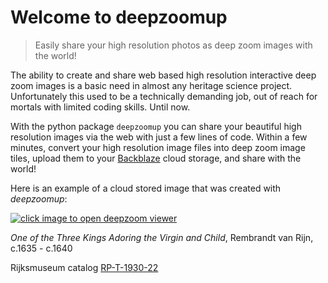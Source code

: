 # Welcome to deepzoomup 
> Easily share your high resolution photos as deep zoom images with the world! 


The ability to create and share web based high resolution interactive deep zoom images is a basic need in almost any heritage science project. Unfortunately this used to be a technically demanding job, out of reach for mortals with limited coding skills. Until now.  

With the python package `deepzoomup` you can share your beautiful high resolution images via the web with just a few lines of code. Within a few minutes, convert your high resolution image files into deep zoom image tiles, upload them to your [Backblaze](https://www.backblaze.com/) cloud storage, and share with the world! 

Here is an example of a cloud stored image that was created with *deepzoomup*: 

<a href="https://f002.backblazeb2.com/file/dore-data/deepzoom/dzp_RP-T-1930-22_highres/RP-T-1930-22_highres_view.html" target="_blank">
    <img src="https://f002.backblazeb2.com/file/dore-data/deepzoom/dzp_RP-T-1930-22_highres/tn_RP-T-1930-22_highres.png" title="click image to open deepzoom viewer">
</a>

*One of the Three Kings Adoring the Virgin and Child*, Rembrandt van Rijn, c.1635 - c.1640

Rijksmuseum catalog [RP-T-1930-22](https://www.rijksmuseum.nl/en/collection/RP-T-1930-22/catalogue-entry)
